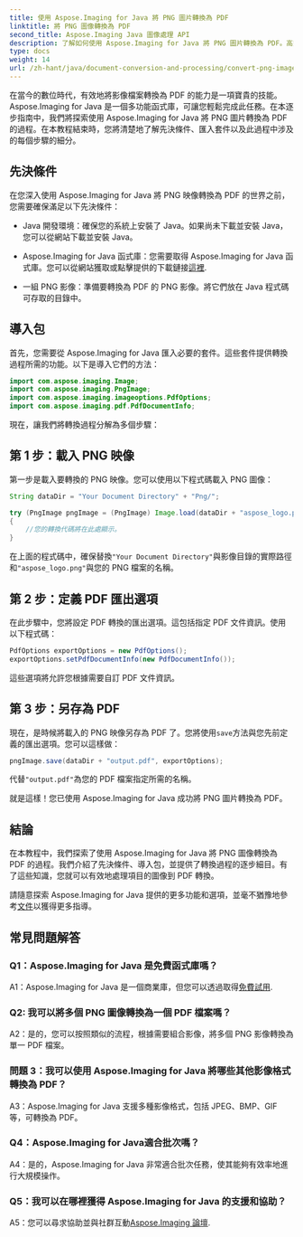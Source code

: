 ```yaml
---
title: 使用 Aspose.Imaging for Java 將 PNG 圖片轉換為 PDF
linktitle: 將 PNG 圖像轉換為 PDF
second_title: Aspose.Imaging Java 圖像處理 API
description: 了解如何使用 Aspose.Imaging for Java 將 PNG 圖片轉換為 PDF。高效影像到 PDF 轉換的逐步指南。
type: docs
weight: 14
url: /zh-hant/java/document-conversion-and-processing/convert-png-images-to-pdf/
---
```

在當今的數位時代，有效地將影像檔案轉換為 PDF 的能力是一項寶貴的技能。 Aspose.Imaging for Java 是一個多功能函式庫，可讓您輕鬆完成此任務。在本逐步指南中，我們將探索使用 Aspose.Imaging for Java 將 PNG 圖片轉換為 PDF 的過程。在本教程結束時，您將清楚地了解先決條件、匯入套件以及此過程中涉及的每個步驟的細分。

## 先決條件

在您深入使用 Aspose.Imaging for Java 將 PNG 映像轉換為 PDF 的世界之前，您需要確保滿足以下先決條件：

- Java 開發環境：確保您的系統上安裝了 Java。如果尚未下載並安裝 Java，您可以從網站下載並安裝 Java。

-  Aspose.Imaging for Java 函式庫：您需要取得 Aspose.Imaging for Java 函式庫。您可以從網站獲取或點擊提供的下載鏈接[這裡](https://releases.aspose.com/imaging/java/).

- 一組 PNG 影像：準備要轉換為 PDF 的 PNG 影像。將它們放在 Java 程式碼可存取的目錄中。

## 導入包

首先，您需要從 Aspose.Imaging for Java 匯入必要的套件。這些套件提供轉換過程所需的功能。以下是導入它們的方法：

```java
import com.aspose.imaging.Image;
import com.aspose.imaging.PngImage;
import com.aspose.imaging.imageoptions.PdfOptions;
import com.aspose.imaging.pdf.PdfDocumentInfo;
```

現在，讓我們將轉換過程分解為多個步驟：

## 第 1 步：載入 PNG 映像

第一步是載入要轉換的 PNG 映像。您可以使用以下程式碼載入 PNG 圖像：

```java
String dataDir = "Your Document Directory" + "Png/";

try (PngImage pngImage = (PngImage) Image.load(dataDir + "aspose_logo.png"))
{
    //您的轉換代碼將在此處顯示。
}
```

在上面的程式碼中，確保替換`"Your Document Directory"`與影像目錄的實際路徑和`"aspose_logo.png"`與您的 PNG 檔案的名稱。

## 第 2 步：定義 PDF 匯出選項

在此步驟中，您將設定 PDF 轉換的匯出選項。這包括指定 PDF 文件資訊。使用以下程式碼：

```java
PdfOptions exportOptions = new PdfOptions();
exportOptions.setPdfDocumentInfo(new PdfDocumentInfo());
```

這些選項將允許您根據需要自訂 PDF 文件資訊。

## 第 3 步：另存為 PDF

現在，是時候將載入的 PNG 映像另存為 PDF 了。您將使用`save`方法與您先前定義的匯出選項。您可以這樣做：

```java
pngImage.save(dataDir + "output.pdf", exportOptions);
```

代替`"output.pdf"`為您的 PDF 檔案指定所需的名稱。

就是這樣！您已使用 Aspose.Imaging for Java 成功將 PNG 圖片轉換為 PDF。

## 結論

在本教程中，我們探索了使用 Aspose.Imaging for Java 將 PNG 圖像轉換為 PDF 的過程。我們介紹了先決條件、導入包，並提供了轉換過程的逐步細目。有了這些知識，您就可以有效地處理項目的圖像到 PDF 轉換。

請隨意探索 Aspose.Imaging for Java 提供的更多功能和選項，並毫不猶豫地參考[文件](https://reference.aspose.com/imaging/java/)以獲得更多指導。

## 常見問題解答

### Q1：Aspose.Imaging for Java 是免費函式庫嗎？

A1：Aspose.Imaging for Java 是一個商業庫，但您可以透過取得[免費試用](https://releases.aspose.com/).

### Q2: 我可以將多個 PNG 圖像轉換為一個 PDF 檔案嗎？

A2：是的，您可以按照類似的流程，根據需要組合影像，將多個 PNG 影像轉換為單一 PDF 檔案。

### 問題 3：我可以使用 Aspose.Imaging for Java 將哪些其他影像格式轉換為 PDF？

A3：Aspose.Imaging for Java 支援多種影像格式，包括 JPEG、BMP、GIF 等，可轉換為 PDF。

### Q4：Aspose.Imaging for Java適合批次嗎？

A4：是的，Aspose.Imaging for Java 非常適合批次任務，使其能夠有效率地進行大規模操作。

### Q5：我可以在哪裡獲得 Aspose.Imaging for Java 的支援和協助？

 A5：您可以尋求協助並與社群互動[Aspose.Imaging 論壇](https://forum.aspose.com/).
